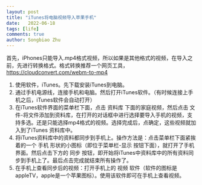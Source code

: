 ```yaml
---
layout: post
title: "iTunes将电脑视频导入苹果手机"
date:   2022-06-18
tags: [life]
comments: true
author: Songbiao Zhu
---
```


首先，iPhones只能导入.mp4格式视频，所以如果是其他格式的视频，在导入之前，先进行转换格式。格式转换推荐一个网页工具，https://cloudconvert.com/webm-to-mp4

1. 使用软件，iTunes。先下载安装iTunes到电脑。
2. 通过手机电源线，连接手机和电脑。然后打开iTunes软件。（有时候连接上手机之后，iTunes软件会自动打开）
3. 在iTunes软件界面的菜单栏下面，点击 资料库 下面的家庭视频，然后点击 文件-将文件添加到资料库，在打开的对话框中进行选择要导入手机的视频，支持多选。还是只能选择mp4格式的视频。选择完成后，点确定，这些视频就加入到了iTunes 资料库中。
4. 将iTunes资料库中的资料都同步到手机上。操作方法是：点击菜单栏下面紧挨着的一个 手机 形状的小图标（即位于菜单栏-显示 按钮下面），就打开了手机界面。然后点击下方的 同步 按钮，即开始将iTunes中资料库中的所有资料同步到手机上了。最后点击完成就结束所有操作了。
5. 在手机上查看同步后的视频：打开手机上的 视频 软件（软件的图标是 appleTV，apple是一个苹果图标）。使用该软件即可在手机上查看视频。